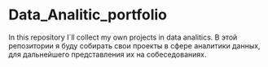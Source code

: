 # Data_Analitic_portfolio
In this repository I`ll collect my own projects in data analitics. 
В этой репозитории я буду собирать свои проекты в сфере аналитики данных, для дальнейшего представления их на собеседованиях.
